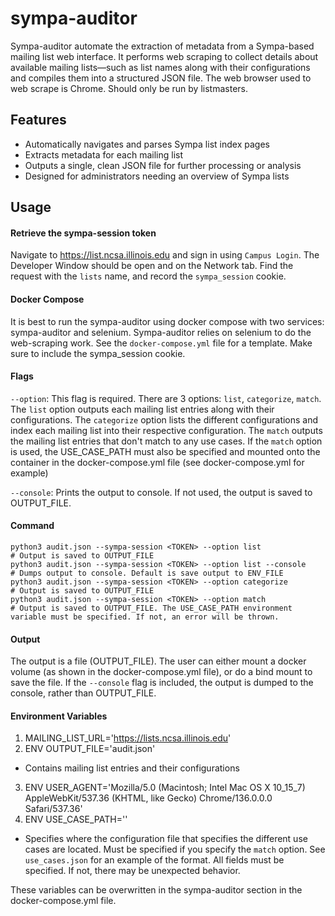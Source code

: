 # sympa-auditor

Sympa-auditor automate the extraction of metadata from a Sympa-based mailing list web interface. It performs web scraping to collect details about available mailing lists—such as list names along with their configurations and compiles them into a structured JSON file. The web browser used to web scrape is Chrome. Should only be run by listmasters. 

## Features

- Automatically navigates and parses Sympa list index pages
- Extracts metadata for each mailing list
- Outputs a single, clean JSON file for further processing or analysis
- Designed for administrators needing an overview of Sympa lists

## Usage 

#### Retrieve the sympa-session token
Navigate to https://list.ncsa.illinois.edu and sign in using ```Campus Login```. The Developer Window should be open and on the Network tab. Find the request with the ```lists``` name, and record the ```sympa_session``` cookie. 

#### Docker Compose
It is best to run the sympa-auditor using docker compose with two services: sympa-auditor and selenium. Sympa-auditor relies on selenium to do the web-scraping work. See the `docker-compose.yml` file for a template. Make sure to include the sympa_session cookie.

#### Flags 
```--option```: This flag is required. There are 3 options: ```list```, ```categorize```, ```match```. The ```list``` option outputs each mailing list entries along with their configurations. The ```categorize``` option lists the different configurations and index each mailing list into their respective configuration. The ```match``` outputs the mailing list entries that don't match to any use cases. If the ```match``` option is used, the USE_CASE_PATH must also be specified and mounted onto the container in the docker-compose.yml file (see docker-compose.yml for example)

```--console```: Prints the output to console. If not used, the output is saved to OUTPUT_FILE. 

#### Command
```
python3 audit.json --sympa-session <TOKEN> --option list              # Output is saved to OUTPUT_FILE
python3 audit.json --sympa-session <TOKEN> --option list --console    # Dumps output to console. Default is save output to ENV_FILE
python3 audit.json --sympa-session <TOKEN> --option categorize        # Output is saved to OUTPUT_FILE
python3 audit.json --sympa-session <TOKEN> --option match             # Output is saved to OUTPUT_FILE. The USE_CASE_PATH environment variable must be specified. If not, an error will be thrown.
```

#### Output
The output is a file (OUTPUT_FILE). The user can either mount a docker volume (as shown in the docker-compose.yml file), or do a bind mount to save the file. If the `--console` flag is included, the output is dumped to the console, rather than OUTPUT_FILE. 

#### Environment Variables 
1. MAILING_LIST_URL='https://lists.ncsa.illinois.edu'
2. ENV OUTPUT_FILE='audit.json' 
- Contains mailing list entries and their configurations
3. ENV USER_AGENT='Mozilla/5.0 (Macintosh; Intel Mac OS X 10_15_7) AppleWebKit/537.36 (KHTML, like Gecko) Chrome/136.0.0.0 Safari/537.36'
4. ENV USE_CASE_PATH=''
- Specifies where the configuration file that specifies the different use cases are located. Must be specified if you specify the ```match``` option. See `use_cases.json` for an example of the format. All fields must be specified. If not, there may be unexpected behavior.

These variables can be overwritten in the sympa-auditor section in the docker-compose.yml file. 
